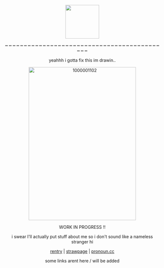 <p align="center">
  <img width="110" src="https://komarev.com/ghpvc/?username=pixelbrickz&color=39C335&label=hopus_!!">
</p>
<p align="center">
┅ ┅ ┅ ┅ ┅ ┅ ┅ ┅ ┅ ┅ ┅ ┅ ┅ ┅ ┅ ┅ ┅ ┅ ┅ ┅ ┅ ┅ ┅ ┅ ┅ ┅ ┅ ┅ ┅ ┅ ┅ ┅ ┅ ┅ ┅ ┅ ┅ ┅ ┅ ┅ ┅ ┅ ┅ ┅ 
</p>
<p align="center">
  yeahhh i gotta fix this im drawin..
  </p>

  
<p align="center">
<img width="350" height="500" alt="1000001102" src="https://github.com/user-attachments/assets/67a24a7d-0c7f-43e6-9222-3a435d946929" />
</p>




<p align="center">
WORK IN PROGRESS !!
</p>
<p align="center">
i swear I'll actually put stuff about me so i don't sound like a nameless stranger hi
</p>

<div align="center">
  
  [rentry](https://rentry.co/BAR3DFANGS) | [strawpage]() | [pronoun.cc](https://pronouns.cc/@BLUE_RIBBON.)

  some links arent here / will be added 
